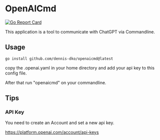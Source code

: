 # OpenAICmd
[![Go Report Card](https://goreportcard.com/badge/github.com/dennis-dko/openaicmd)](https://goreportcard.com/report/github.com/dennis-dko/openaicmd)

This application is a tool to communicate with ChatGPT via Commandline.

## Usage

```
go install github.com/dennis-dko/openaicmd@latest
```
copy the .openai.yaml in your home directory and add your api key to this config file.

After that run "openaicmd" on your commandline.

## Tips

### API Key

You need to create an Account and set a new api key.

https://platform.openai.com/account/api-keys
